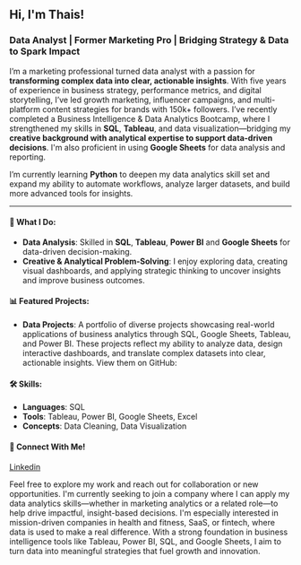 ## Hi, I'm Thais!


### Data Analyst | Former Marketing Pro | Bridging Strategy & Data to Spark Impact

I’m a marketing professional turned data analyst with a passion for **transforming complex data into clear, actionable insights**. With five years of experience in business strategy, performance metrics, and digital storytelling, I’ve led growth marketing, influencer campaigns, and multi-platform content strategies for brands with 150k+ followers. I’ve recently completed a Business Intelligence & Data Analytics Bootcamp, where I strengthened my skills in **SQL**, **Tableau**, and data visualization—bridging my **creative background with analytical expertise to support data-driven decisions**. I'm also proficient in using **Google Sheets** for data analysis and reporting.

I’m currently learning **Python** to deepen my data analytics skill set and expand my ability to automate workflows, analyze larger datasets, and build more advanced tools for insights.

--- 
#### 💼 What I Do:
- **Data Analysis**: Skilled in **SQL**, **Tableau**, **Power BI** and **Google Sheets** for data-driven decision-making.
- **Creative & Analytical Problem-Solving**: I enjoy exploring data, creating visual dashboards, and applying strategic thinking to uncover insights and improve business outcomes.


#### 📊 Featured Projects:
- **Data Projects**: A portfolio of diverse projects showcasing real-world applications of business analytics through SQL, Google Sheets, Tableau, and Power BI. These projects reflect my ability to analyze data, design interactive dashboards, and translate complex datasets into clear, actionable insights. View them on GitHub:

#### 🛠️ Skills:
- **Languages**: SQL
- **Tools**: Tableau, Power BI, Google Sheets, Excel
- **Concepts**: Data Cleaning, Data Visualization

#### 🔗 Connect With Me!
[Linkedin](https://www.linkedin.com/in/thaisvelez/)

Feel free to explore my work and reach out for collaboration or new opportunities. I'm currently seeking to join a company where I can apply my data analytics skills—whether in marketing analytics or a related role—to help drive impactful, insight-based decisions. I'm especially interested in mission-driven companies in health and fitness, SaaS, or fintech, where data is used to make a real difference. With a strong foundation in business intelligence tools like Tableau, Power BI, SQL, and Google Sheets, I aim to turn data into meaningful strategies that fuel growth and innovation.

<!--
**thaismvelez/thaismvelez** is a ✨ _special_ ✨ repository because its `README.md` (this file) appears on your GitHub profile.

Here are some ideas to get you started:

- 🔭 I’m currently working on ...
- 🌱 I’m currently learning ...
- 👯 I’m looking to collaborate on ...
- 🤔 I’m looking for help with ...
- 💬 Ask me about ...
- 📫 How to reach me: ...
- 😄 Pronouns: ...
- ⚡ Fun fact: ...
-->

